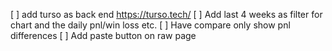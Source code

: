 [ ] add turso as back end https://turso.tech/
[ ] Add last 4 weeks as filter for chart and the daily pnl/win loss etc.
[ ] Have compare only show pnl differences
[ ] Add paste button on raw page